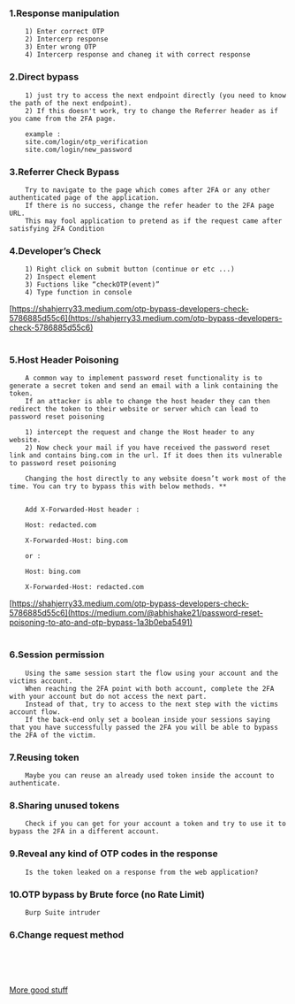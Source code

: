 ### 1.Response manipulation </br>

        1) Enter correct OTP
        2) Intercerp response
        3) Enter wrong OTP
        4) Intercerp response and chaneg it with correct response




### 2.Direct bypass

        1) just try to access the next endpoint directly (you need to know the path of the next endpoint). 
        2) If this doesn't work, try to change the Referrer header as if you came from the 2FA page.
        
        example :
        site.com/login/otp_verification
        site.com/login/new_password


### 3.Referrer Check Bypass
        
        Try to navigate to the page which comes after 2FA or any other authenticated page of the application.
        If there is no success, change the refer header to the 2FA page URL.
        This may fool application to pretend as if the request came after satisfying 2FA Condition


### 4.Developer’s Check

        1) Right click on submit button (continue or etc ...)
        2) Inspect element
        3) Fuctions like “checkOTP(event)”
        4) Type function in console

[https://shahjerry33.medium.com/otp-bypass-developers-check-5786885d55c6](https://shahjerry33.medium.com/otp-bypass-developers-check-5786885d55c6)<br><br/>


### 5.Host Header Poisoning

        A common way to implement password reset functionality is to generate a secret token and send an email with a link containing the token. 
        If an attacker is able to change the host header they can then redirect the token to their website or server which can lead to password reset poisoning

        1) intercept the request and change the Host header to any website.
        2) Now check your mail if you have received the password reset link and contains bing.com in the url. If it does then its vulnerable to password reset poisoning

        Changing the host directly to any website doesn’t work most of the time. You can try to bypass this with below methods. **


        Add X-Forwarded-Host header :

        Host: redacted.com

        X-Forwarded-Host: bing.com

        or :

        Host: bing.com

        X-Forwarded-Host: redacted.com

[https://shahjerry33.medium.com/otp-bypass-developers-check-5786885d55c6](https://medium.com/@abhishake21/password-reset-poisoning-to-ato-and-otp-bypass-1a3b0eba5491)<br><br/>


### 6.Session permission

        Using the same session start the flow using your account and the victims account. 
        When reaching the 2FA point with both account, complete the 2FA with your account but do not access the next part.
        Instead of that, try to access to the next step with the victims account flow.
        If the back-end only set a boolean inside your sessions saying that you have successfully passed the 2FA you will be able to bypass the 2FA of the victim.

### 7.Reusing token
        
        Maybe you can reuse an already used token inside the account to authenticate.


### 8.Sharing unused tokens

        Check if you can get for your account a token and try to use it to bypass the 2FA in a different account.
        
      
### 9.Reveal any kind of OTP codes in the response

        Is the token leaked on a response from the web application?


### 10.OTP bypass by Brute force (no Rate Limit)

        Burp Suite intruder


### 6.Change request method


<br/><br/><br/>


[More good stuff](https://book.hacktricks.xyz/pentesting-web/2fa-bypass)
